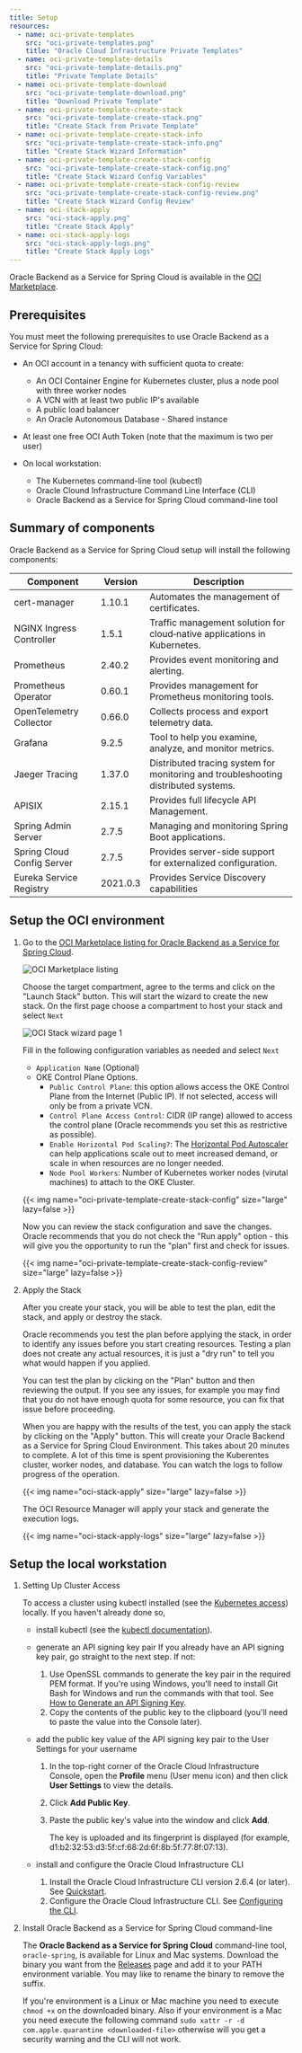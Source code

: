 ```yaml
---
title: Setup
resources:
  - name: oci-private-templates
    src: "oci-private-templates.png"
    title: "Oracle Cloud Infrastructure Private Templates"
  - name: oci-private-template-details
    src: "oci-private-template-details.png"
    title: "Private Template Details"
  - name: oci-private-template-download
    src: "oci-private-template-download.png"
    title: "Download Private Template"
  - name: oci-private-template-create-stack
    src: "oci-private-template-create-stack.png"
    title: "Create Stack from Private Template"
  - name: oci-private-template-create-stack-info
    src: "oci-private-template-create-stack-info.png"
    title: "Create Stack Wizard Information"
  - name: oci-private-template-create-stack-config
    src: "oci-private-template-create-stack-config.png"
    title: "Create Stack Wizard Config Variables"
  - name: oci-private-template-create-stack-config-review
    src: "oci-private-template-create-stack-config-review.png"
    title: "Create Stack Wizard Config Review"
  - name: oci-stack-apply
    src: "oci-stack-apply.png"
    title: "Create Stack Apply"
  - name: oci-stack-apply-logs
    src: "oci-stack-apply-logs.png"
    title: "Create Stack Apply Logs"
---
```


Oracle Backend as a Service for Spring Cloud is available in the [OCI Marketplace](https://cloudmarketplace.oracle.com/marketplace/en_US/listing/138899911).

## Prerequisites

You must meet the following prerequisites to use Oracle Backend as a Service for Spring Cloud:

- An OCI account in a tenancy with sufficient quota to create:
    - An OCI Container Engine for Kubernetes cluster, plus a node pool with three worker nodes
    - A VCN with at least two public IP's available
    - A public load balancer
    - An Oracle Autonomous Database - Shared instance
- At least one free OCI Auth Token (note that the maximum is two per user)

- On local workstation:
  - The Kubernetes command-line tool (kubectl)
  - Oracle Clound Infrastructure Command Line Interface (CLI)
  - Oracle Backend as a Service for Spring Cloud command-line tool

## Summary of components

Oracle Backend as a Service for Spring Cloud setup will install the following components:

| Component                    | Version      | Description                                                                              |
|------------------------------|--------------|------------------------------------------------------------------------------------------|
| cert-manager                 | 1.10.1       | Automates the management of certificates.                                                |
| NGINX Ingress Controller     | 1.5.1        | Traffic management solution for cloud‑native applications in Kubernetes.                 |
| Prometheus                   | 2.40.2       | Provides event monitoring and alerting.                                                  |
| Prometheus Operator          | 0.60.1       | Provides management for Prometheus monitoring tools.                                     |
| OpenTelemetry Collector      | 0.66.0       | Collects process and export telemetry data.                                              |
| Grafana                      | 9.2.5        | Tool to help you examine, analyze, and monitor metrics.                                  |
| Jaeger Tracing               | 1.37.0       | Distributed tracing system for monitoring and troubleshooting distributed systems.       |
| APISIX                       | 2.15.1       | Provides full lifecycle API Management.                                                  |
| Spring Admin Server          | 2.7.5        | Managing and monitoring Spring Boot applications.                                        |
| Spring Cloud Config Server   | 2.7.5        | Provides server-side support for externalized configuration.                             |
| Eureka Service Registry      | 2021.0.3     | Provides Service Discovery capabilities                                                  |

## Setup the OCI environment

1. Go to the [OCI Marketplace listing for Oracle Backend as a Service for Spring Cloud](https://cloud.oracle.com/marketplace/application/138899911).

    <!-- spellchecker-disable -->
    ![OCI Marketplace listing](../ebaas-mp-listing.png)
    <!-- spellchecker-enable -->

    Choose the target compartment, agree to the terms and click on the "Launch Stack" button.  This will start the wizard
    to create the new stack. On the first page choose a compartment to host your stack and select `Next`

    <!-- spellchecker-disable -->
    ![OCI Stack wizard page 1](../ebaas-stack-page1.png)
    <!-- spellchecker-enable -->

    Fill in the following configuration variables as needed and select `Next`

    * `Application Name` (Optional)
    * OKE Control Plane Options.
        * `Public Control Plane`: this option allows access the OKE Control Plane from the Internet (Public IP). If not selected, access
          will only be from a private VCN.
        * `Control Plane Access Control`: CIDR (IP range) allowed to access the control plane (Oracle recommends you set this as restrictive as possible).
        * `Enable Horizontal Pod Scaling?`: The [Horizontal Pod Autoscaler](https://docs.oracle.com/en-us/iaas/Content/ContEng/Tasks/contengusinghorizontalpodautoscaler.htm#Using_Kubernetes_Horizontal_Pod_Autoscaler) can help applications scale out to meet increased demand, or scale in when resources are no longer needed.
        * `Node Pool Workers`: Number of Kubernetes worker nodes (virutal machines) to attach to the OKE Cluster.

    <!-- spellchecker-disable -->
    {{< img name="oci-private-template-create-stack-config" size="large" lazy=false >}}
    <!-- spellchecker-enable -->

    Now you can review the stack configuration and save the changes.  Oracle recommends that you do not check the "Run apply" option - this will
    give you the opportunity to run the "plan" first and check for issues.

    <!-- spellchecker-disable -->
    {{< img name="oci-private-template-create-stack-config-review" size="large" lazy=false >}}
    <!-- spellchecker-enable -->

2. Apply the Stack

    After you create your stack, you will be able to test the plan, edit the stack, and apply or destroy the stack.

    Oracle recommends you test the plan before applying the stack, in order to identify any issues before you start
    creating resources.   Testing a plan does not create any actual resources, it is just a "dry run" to tell you
    what would happen if you applied.
    
    You can test the plan by clicking on the "Plan" button and then reviewing the output.  If you see any
    issues, for example you may find that you do not have enough quota for some resource, you can fix that issue before
    proceeding. 

    When you are happy with the results of the test, you can apply the stack by clicking on the "Apply" button. This will create your Oracle Backend
    as a Service for Spring Cloud Environment.  This takes about 20 minutes to complete.  A lot of this time is spent provisioning the
    Kuberentes cluster, worker nodes, and database.  You can watch the logs to follow progress of the operation.

    <!-- spellchecker-disable -->
    {{< img name="oci-stack-apply" size="large" lazy=false >}}
    <!-- spellchecker-enable -->

    The OCI Resource Manager will apply your stack and generate the execution logs.

    <!-- spellchecker-disable -->
    {{< img name="oci-stack-apply-logs" size="large" lazy=false >}}
    <!-- spellchecker-enable -->

## Setup the local workstation

1. Setting Up Cluster Access

    To access a cluster using kubectl installed (see the [Kubernetes access](./cluster-access)) locally. If you haven't already done so,

    - install kubectl (see the [kubectl documentation](https://kubernetes.io/docs/tasks/tools/install-kubectl/)).
    - generate an API signing key pair
        If you already have an API signing key pair, go straight to the next step. If not:

        1. Use OpenSSL commands to generate the key pair in the required PEM format. If you're using Windows, you'll need to install Git Bash for Windows and run the commands with that tool. See [How to Generate an API Signing Key](https://docs.oracle.com/en-us/iaas/Content/API/Concepts/apisigningkey.htm#two).
        2. Copy the contents of the public key to the clipboard (you'll need to paste the value into the Console later).

    - add the public key value of the API signing key pair to the User Settings for your username
       1. In the top-right corner of the Oracle Cloud Infrastructure Console, open the **Profile** menu (User menu icon) and then click **User Settings** to view the details.
       2. Click **Add Public Key**.
       3. Paste the public key's value into the window and click **Add**.

          The key is uploaded and its fingerprint is displayed (for example, d1:b2:32:53:d3:5f:cf:68:2d:6f:8b:5f:77:8f:07:13).

    - install and configure the Oracle Cloud Infrastructure CLI
        1. Install the Oracle Cloud Infrastructure CLI version 2.6.4 (or later). See [Quickstart](https://docs.oracle.com/en-us/iaas/Content/API/SDKDocs/cliinstall.htm#Quickstart).
        2. Configure the Oracle Cloud Infrastructure CLI. See [Configuring the CLI](https://docs.oracle.com/en-us/iaas/Content/API/SDKDocs/cliconfigure.htm#Configuring_the_CLI).


2. Install Oracle Backend as a Service for Spring Cloud command-line

    The **Oracle Backend as a Service for Spring Cloud** command-line tool, `oracle-spring`, is available for Linux and Mac systems. Download the binary you want from the [Releases](https://github.com/oracle/microservices-datadriven/releases/tag/OBAAS-1.0.0) page and add it to your PATH environment variable.  You may like to rename the binary to remove the suffix.

    If you're environment is a Linux or Mac machine you need to execute `chmod +x` on the downloaded binary. Also if your environment is a Mac you need execute the following command `sudo xattr -r -d com.apple.quarantine <downloaded-file>` otherwise will you get a security warning and the CLI will not work.
